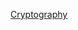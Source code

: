 <!-- @author: Lisa Ma -->

[Cryptography](https://docs.google.com/a/galvanize.com/presentation/d/1TLonp8LRI65OspBvTKI3JdBCfAJqFhTYaOik83Mus9E/edit?usp=sharing)
